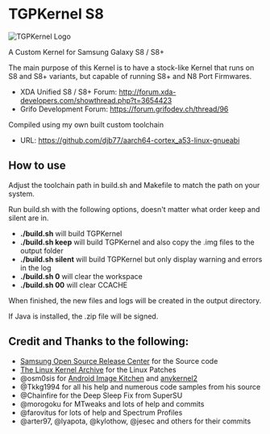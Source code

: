 # TGPKernel S8

![TGPKernel Logo](https://github.com/TheGalaxyProject/tgpkernel-s8-n/blob/build/build/logo.png?raw=true)

A Custom Kernel for Samsung Galaxy S8 / S8+

The main purpose of this Kernel is to have a stock-like Kernel that runs on S8 and S8+
variants, but capable of running S8+ and N8 Port Firmwares.

* XDA Unified S8 / S8+ Forum: http://forum.xda-developers.com/showthread.php?t=3654423
* Grifo Development Forum: https://forum.grifodev.ch/thread/96


Compiled using my own built custom toolchain

* URL: https://github.com/djb77/aarch64-cortex_a53-linux-gnueabi

## How to use
Adjust the toolchain path in build.sh and Makefile to match the path on your system. 

Run build.sh with the following options, doesn't matter what order keep and silent are in.

- **./build.sh** will build TGPKernel
- **./build.sh keep** will build TGPKernel and also copy the .img files to the output folder
- **./build.sh silent** will build TGPKernel but only display warning and errors in the log
- **./build.sh 0** will clear the workspace
- **./build.sh 00** will clear CCACHE

When finished, the new files and logs will be created in the output directory.

If Java is installed, the .zip file will be signed.


## Credit and Thanks to the following:
- [Samsung Open Source Release Center](http://opensource.samsung.com) for the Source code
- [The Linux Kernel Archive](https://www.kernel.org) for the Linux Patches
- @osm0sis for [Android Image Kitchen](https://github.com/osm0sis/Android-Image-Kitchen/tree/AIK-Linux) and [anykernel2](https://github.com/osm0sis/AnyKernel2)
- @Tkkg1994 for all his help and numerous code samples from his source
- @Chainfire for the Deep Sleep Fix from SuperSU
- @morogoku for MTweaks and lots of help and commits
- @farovitus for lots of help and Spectrum Profiles
- @arter97, @lyapota, @kylothow, @jesec and others for their commits

